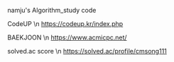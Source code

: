namju's Algorithm_study code

CodeUP \n
https://codeup.kr/index.php

BAEKJOON \n
https://www.acmicpc.net/

solved.ac score \n
https://solved.ac/profile/cmsong111